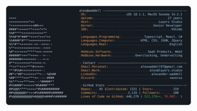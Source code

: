 <a href="https://github.com/alexwaddell97/alexwaddell97">
  <picture>
    <source media="(prefers-color-scheme: dark)" srcset="https://raw.githubusercontent.com/alexwaddell97/alexwaddell97/main/dark_mode.svg">
    <img alt="Andrew Grant's GitHub Profile README" src="https://raw.githubusercontent.com/alexwaddell97/alexwaddell97/main/dark_mode.svg">
  </picture>
</a>
